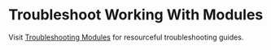 # Troubleshoot Working With Modules

Visit [Troubleshooting Modules](../troubleshooting//troubleshooting-modules.md) for resourceful troubleshooting guides.